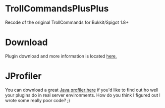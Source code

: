 # TrollCommandsPlusPlus
Recode of the original TrollCommands for Bukkit/Spigot 1.8+

# Download
Plugin download and more information is located [here.](https://www.spigotmc.org/resources/trollcommands-troll-your-frenemies.24237/)

# JProfiler
You can download a great [Java profiler here](https://www.ej-technologies.com/products/jprofiler/overview.html) if you'd like to find out ho well your plugins do in real server environments.
How do you think I figured out I wrote some really poor code? ;)